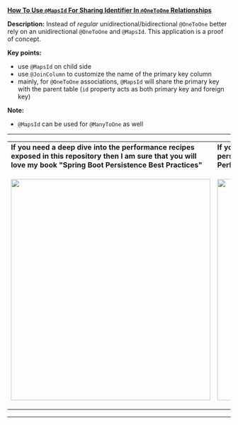 **[How To Use `@MapsId` For Sharing Identifier In `@OneToOne` Relationships](https://github.com/AnghelLeonard/Hibernate-SpringBoot/tree/master/HibernateSpringBootOneToOneMapsId)**

**Description:** Instead of *regular* unidirectional/bidirectional `@OneToOne` better rely on an unidirectional `@OneToOne` and `@MapsId`. This application is a proof of concept. 

**Key points:**
- use `@MapsId` on child side
- use `@JoinColumn` to customize the name of the primary key column
- mainly, for `@OneToOne` associations, `@MapsId` will share the primary key with the parent table (`id` property acts as both primary key and foreign key)    
     
**Note:**
- `@MapsId` can be used for `@ManyToOne` as well

-----------------------------------------------------------------------------------------------------------------------    
<table>
     <tr><td><b>If you need a deep dive into the performance recipes exposed in this repository then I am sure that you will love my book "Spring Boot Persistence Best Practices"</b></td><td><b>If you need a hand of tips and illustrations of 100+ Java persistence performance issues then "Java Persistence Performance Illustrated Guide" is for you.</b></td></tr>
     <tr><td>
<a href="https://www.apress.com/us/book/9781484256251"><p align="left"><img src="https://github.com/AnghelLeonard/Hibernate-SpringBoot/blob/master/Spring%20Boot%20Persistence%20Best%20Practices.jpg" height="500" width="450"/></p></a>
</td><td>
<a href="https://leanpub.com/java-persistence-performance-illustrated-guide"><p align="right"><img src="https://github.com/AnghelLeonard/Hibernate-SpringBoot/blob/master/Java%20Persistence%20Performance%20Illustrated%20Guide.jpg" height="500" width="450"/></p></a>
</td></tr></table>

-----------------------------------------------------------------------------------------------------------------------    
